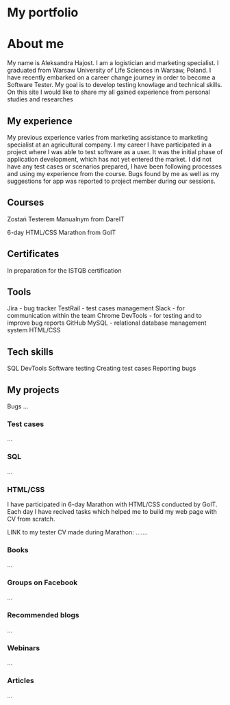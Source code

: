 # My portfolio

# About me
My name is Aleksandra Hajost. I am a logistician and marketing specialist. I graduated from Warsaw University of Life Sciences in Warsaw, Poland. I have recently embarked on a career change journey in order to become a Software Tester. My goal is to develop testing knowlage and technical skills. On this site I would like to share my all gained experience from personal studies and researches

## My experience

My previous experience varies from marketing assistance to marketing specialist at an agricultural company.
I my career I have participated in a project where I was able to test software as a user. It was the initial phase of application development, which has not yet entered the market. I did not have any test cases or scenarios prepared, I have been following processes and using my experience from the course. Bugs found by me as well as my suggestions for app was reported to project member during our sessions.

## Courses
Zostań Testerem Manualnym from DareIT

6-day HTML/CSS Marathon from GoIT

## Certificates
In preparation for the ISTQB certification

## Tools
Jira - bug tracker
TestRail - test cases management
Slack - for communication within the team
Chrome DevTools - for testing and to improve bug reports
GitHub
MySQL - relational database management system
HTML/CSS

## Tech skills
SQL
DevTools
Software testing
Creating test cases
Reporting bugs

## My projects
Bugs
...

### Test cases
...

### SQL
...

### HTML/CSS
I have participated in 6-day Marathon with HTML/CSS conducted by GoIT. Each day I have recived tasks which helped me to build my web page with CV from scratch.

LINK to my tester CV made during Marathon: .......

### Books
...

### Groups on Facebook
...

### Recommended blogs
...

### Webinars
...

### Articles
...
